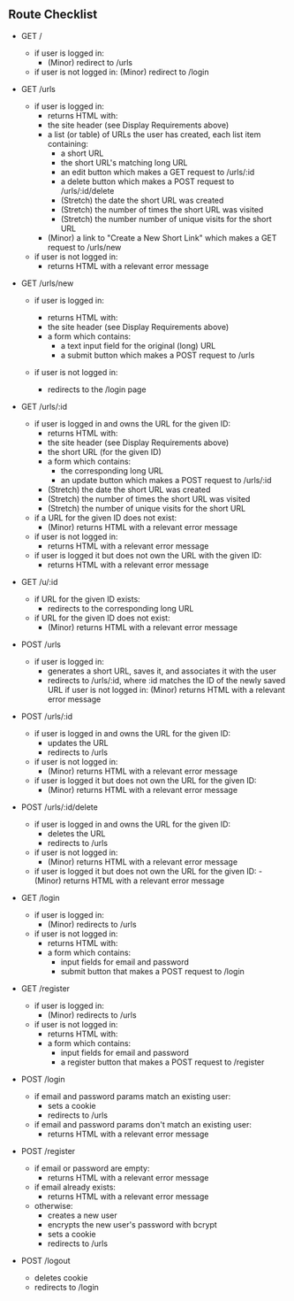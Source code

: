 ## Route Checklist
- GET /
  - if user is logged in:
    - (Minor) redirect to /urls
  - if user is not logged in:
            (Minor) redirect to /login

- GET /urls
  - if user is logged in:
    - returns HTML with:
    - the site header (see Display Requirements above)
    - a list (or table) of URLs the user has created, each list item containing:
      - a short URL
      - the short URL's matching long URL
      - an edit button which makes a GET request to /urls/:id
      - a delete button which makes a POST request to /urls/:id/delete
      - (Stretch) the date the short URL was created
      - (Stretch) the number of times the short URL was visited
      - (Stretch) the number number of unique visits for the short URL
    - (Minor) a link to "Create a New Short Link" which makes a GET request to /urls/new
  - if user is not logged in:
    - returns HTML with a relevant error message

- GET /urls/new
  - if user is logged in:
    - returns HTML with:
    - the site header (see Display Requirements above)
    - a form which contains:
      - a text input field for the original (long) URL
      - a submit button which makes a POST request to /urls

  - if user is not logged in:
    - redirects to the /login page

- GET /urls/:id
  - if user is logged in and owns the URL for the given ID:
    - returns HTML with:
    - the site header (see Display Requirements above)
    - the short URL (for the given ID)
    - a form which contains:
      - the corresponding long URL
      - an update button which makes a POST request to /urls/:id
    - (Stretch) the date the short URL was created
    - (Stretch) the number of times the short URL was visited
    - (Stretch) the number of unique visits for the short URL
  - if a URL for the given ID does not exist:
    - (Minor) returns HTML with a relevant error message
  - if user is not logged in:
    - returns HTML with a relevant error message
  - if user is logged it but does not own the URL with the given ID:
    - returns HTML with a relevant error message

- GET /u/:id
  - if URL for the given ID exists:
    - redirects to the corresponding long URL
  - if URL for the given ID does not exist:
    - (Minor) returns HTML with a relevant error message

- POST /urls
  - if user is logged in:
    - generates a short URL, saves it, and associates it with the user
    - redirects to /urls/:id, where :id matches the ID of the newly saved URL
        if user is not logged in:
            (Minor) returns HTML with a relevant error message

- POST /urls/:id
  - if user is logged in and owns the URL for the given ID:
    - updates the URL
    - redirects to /urls
  - if user is not logged in:
    - (Minor) returns HTML with a relevant error message
  - if user is logged it but does not own the URL for the given ID:
    - (Minor) returns HTML with a relevant error message

- POST /urls/:id/delete
  - if user is logged in and owns the URL for the given ID:
    - deletes the URL
    - redirects to /urls
  - if user is not logged in:
    - (Minor) returns HTML with a relevant error message
  - if user is logged it but does not own the URL for the given ID:
    -(Minor) returns HTML with a relevant error message

- GET /login
  - if user is logged in:
    - (Minor) redirects to /urls
  - if user is not logged in:
    - returns HTML with:
    - a form which contains:
      - input fields for email and password
      - submit button that makes a POST request to /login

- GET /register
  - if user is logged in:
    - (Minor) redirects to /urls
  - if user is not logged in:
    - returns HTML with:
    - a form which contains:
      - input fields for email and password
      - a register button that makes a POST request to /register

- POST /login
  - if email and password params match an existing user:
    - sets a cookie
    - redirects to /urls
  - if email and password params don't match an existing user:
    - returns HTML with a relevant error message

- POST /register
  - if email or password are empty:
    - returns HTML with a relevant error message
  - if email already exists:
    - returns HTML with a relevant error message
  - otherwise:
    - creates a new user
    - encrypts the new user's password with bcrypt
    - sets a cookie
    - redirects to /urls

- POST /logout
  - deletes cookie
  - redirects to /login
